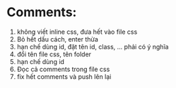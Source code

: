 # Comments:
1. không viết inline css, đưa hết vào file css
2. Bỏ hết dấu cách, enter thừa
3. hạn chế dùng id, đặt tên id, class, ... phải có ý nghĩa
4. đổi tên file css, tên folder
5. hạn chế dùng id
6. Đọc cả comments trong file css
7. fix hết comments và push lên lại